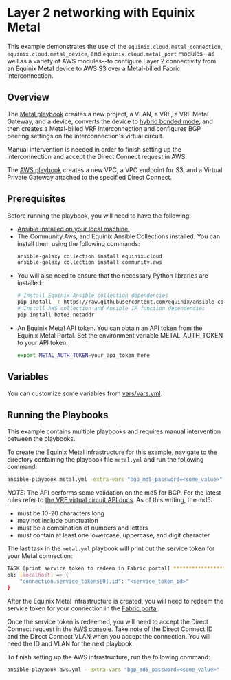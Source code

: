 # Layer 2 networking with Equinix Metal

This example demonstrates the use of the `equinix.cloud.metal_connection`, `equinix.cloud.metal_device`, and `equinix.cloud.metal_port` modules--as well as a variety of AWS modules--to configure Layer 2 connectivity from an Equinix Metal device to AWS S3 over a Metal-billed Fabric interconnection.

## Overview

The [Metal playbook](metal.yml) creates a new project, a VLAN, a VRF, a VRF Metal Gateway, and a device, converts the device to [hybrid bonded mode](https://deploy.equinix.com/developers/docs/metal/layer2-networking/overview/#network-configuration-types), and then creates a Metal-billed VRF interconnection and configures BGP peering settings on the interconnection's virtual circuit.

Manual intervention is needed in order to finish setting up the interconnection and accept the Direct Connect request in AWS.

The [AWS playbook](aws.yml) creates a new VPC, a VPC endpoint for S3, and a Virtual Private Gateway attached to the specified Direct Connect.

## Prerequisites

Before running the playbook, you will need to have the following:

- [Ansible installed on your local machine.](https://docs.ansible.com/ansible/latest/installation_guide/installation_distros.html)
- The Community.Aws, and Equinix Ansible Collections installed. You can install them using the following commands:
  ```bash
  ansible-galaxy collection install equinix.cloud
  ansible-galaxy collection install community.aws
  ```
- You will also need to ensure that the necessary Python libraries are installed:
  ```bash
  # Install Equinix Ansible collection dependencies
  pip install -r https://raw.githubusercontent.com/equinix/ansible-collection-equinix/v0.11.1/requirements.txt
  # Install AWS collection and Ansible IP function dependencies
  pip install boto3 netaddr
  ```
- An Equinix Metal API token. You can obtain an API token from the Equinix Metal Portal. Set the environment variable METAL_AUTH_TOKEN to your API token:
  ```bash
  export METAL_AUTH_TOKEN=your_api_token_here
  ```

## Variables

You can customize some variables from [vars/vars.yml](vars/equinix_metal_vars.yml).

## Running the Playbooks

This example contains multiple playbooks and requires manual intervention between the playbooks.

To create the Equinix Metal infrastructure for this example, navigate to the directory containing the playbook file `metal.yml` and run the following command:

```bash
ansible-playbook metal.yml -extra-vars "bgp_md5_password=<some_value>"
```

*NOTE:* The API performs some validation on the md5 for BGP.  For the latest rules refer to [the VRF virtual circuit API docs](https://deploy.equinix.com/developers/api/metal/#tag/Interconnections/operation/updateVirtualCircuit). As of this writing, the md5:
* must be 10-20 characters long
* may not include punctuation
* must be a combination of numbers and letters
* must contain at least one lowercase, uppercase, and digit character

The last task in the `metal.yml` playbook will print out the service token for your Metal connection:

```bash
TASK [print service token to redeem in Fabric portal] **************************************************************************
ok: [localhost] => {
    "connection.service_tokens[0].id": "<service_token_id>"
}
```

After the Equinix Metal infrastructure is created, you will need to redeem the service token for your connection in the [Fabric portal](https://fabric.equinix.com).

Once the service token is redeemed, you will need to accept the Direct Connect request in the [AWS console](https://console.aws.amazon.com). Take note of the Direct Connect ID and the Direct Connect VLAN when you accept the connection.  You will need the ID and VLAN for the next playbook.

To finish setting up the AWS infrastructure, run the following command:

```bash
ansible-playbook aws.yml --extra-vars "bgp_md5_password=<some_value>" --extra-vars "aws_connection_id=<your_direct_connect_id>" --extra-vars "aws_connection_vlan=<your_direct_connect_vlan>"
```

